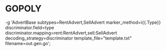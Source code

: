 # GOPOLY

-g
'AdvertBase
subtypes=RentAdvert,SellAdvert
marker_method=i{{.Type}}
discriminator.field=type
discriminator.mapping=rent:RentAdvert,sell:SellAdvert
decoding_strategy=discriminator
template_file="template.txt"
filename=out.gen.go';